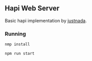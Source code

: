 ## Hapi Web Server

Basic hapi implementation by [justnada](https://github.com/justnada).

### Running

```bash
nmp install
```

```bash
npm run start
```

